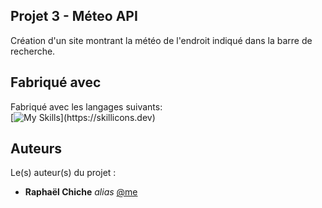 ## Projet 3 - Méteo API

Création d'un site montrant la météo de l'endroit indiqué dans la barre de recherche.

## Fabriqué avec

Fabriqué avec les langages suivants:  
[![My Skills](https://skillicons.dev/icons?i=js,html,css,)](https://skillicons.dev)

## Auteurs
Le(s) auteur(s) du projet :
* **Raphaël Chiche** _alias_ [@me](https://github.com/Raphael-Chiche)
